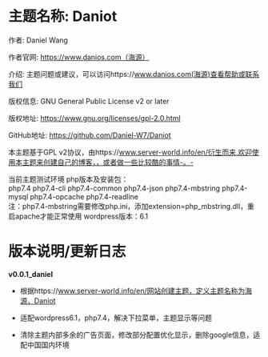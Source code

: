 # 主题名称: Daniot

作者: Daniel Wang

作者官网: https://www.danios.com（海源）

介绍: 主题问题或建议，可以访问https://www.danios.com(海源)查看帮助或联系我们

版权信息: GNU General Public License v2 or later

版权地址: https://www.gnu.org/licenses/gpl-2.0.html

GitHub地址: https://github.com/Daniel-W7/Daniot

本主题基于GPL v2协议，由https://www.server-world.info/en/衍生而来,欢迎使用本主题来创建自己的博客，，或者做一些比较酷的事情-。-

当前主题测试环境
  php版本及安装包：                             
      php7.4 php7.4-cli php7.4-common php7.4-json php7.4-mbstring php7.4-mysql php7.4-opcache php7.4-readline  
      注：php7.4-mbstring需要修改php.ini，添加extension=php_mbstring.dll，重启apache才能正常使用 
  wordpress版本：6.1


# 版本说明/更新日志

**v0.0.1_daniel**

* 根据https://www.server-world.info/en/网站创建主题，定义主题名称为海源，Daniot

* 适配wordpress6.1，php7.4，解决下拉菜单，主题显示等问题

* 清除主题内部多余的广告页面，修改部分配置优化显示，删除google信息，适配中国国内环境